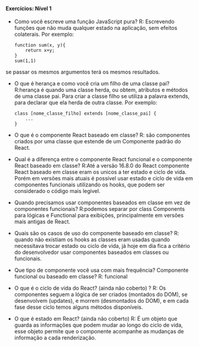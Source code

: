 #### Exercícios: Nível 1

- Como você escreve uma função JavaScript pura?
R: Escrevendo funções que não muda qualquer estado na aplicação, sem efeitos colaterais.
Por exemplo:
    ```
    function sum(x, y){
        return x+y;
    } 
    sum(1,1) 
    ``` 
se passar os mesmos argumentos terá os mesmos resultados.

- O que é herança e como você cria um filho de uma classe pai?
R:herança é quando uma classe herda, ou obtem, atributos e métodos de uma classe pai. Para criar a classe filho se utiliza a palavra extends, para declarar que ela herda de outra classe.
Por exemplo:
    ```
    class [nome_classe_filho] extends [nome_classe_pai] {
        ...
    }
    ```

- O que é o componente React baseado em classe?
R: são componentes criados por uma classe que estende de um Componente padrão do React.

- Qual é a diferença entre o componente React funcional e o componente React baseado em classe?
R:Até a versão 16.8.0 do React componente React baseado em classe eram os unicos a ter estado e ciclo de vida.
Porém em versões mais atuais é possível usar estado e ciclo de vida em componentes funcionais utilizando os hooks, que podem ser considerado o código mais legivel.

- Quando precisamos usar componentes baseados em classe em vez de componentes funcionais?
R:podemos separar por class Components para lógicas e Functional para exibições, principalmente em versões mais antigas de React.

- Quais são os casos de uso do componente baseado em classe?
R: quando não existiam os hooks as classes eram usadas quando necessitava trocar estado ou ciclo de vida, já hoje em dia fica a critério do desenvolvedor usar componentes baseados em classes ou funcionais.

- Que tipo de componente você usa com mais frequência? Componente funcional ou baseado em classe?
R: funcional

- O que é o ciclo de vida do React? (ainda não coberto) ?
R: Os componentes seguem a lógica de ser criados (montados do DOM), se desenvolvem (updates), e morrem (desmontados do DOM), e em cada fase desse ciclo temos alguns métodos disponíveis.

- O que é estado em React? (ainda não coberto)
R: É um objeto que guarda as informações que podem mudar ao longo do ciclo de vida, esse objeto permite que o componente acompanhe as mudanças de informação a cada renderização.